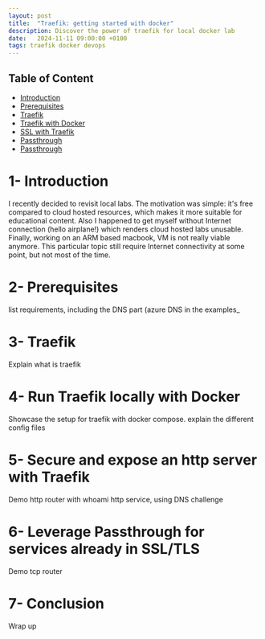 ```yaml
---
layout: post
title:  "Traefik: getting started with docker"
description: Discover the power of traefik for local docker lab
date:   2024-11-11 09:00:00 +0100
tags: traefik docker devops
---
```


## Table of Content
- [Introduction](#1--introduction)
- [Prerequisites](#2--Infrastructure-VS-Application---scope)
- [Traefik](#3--know-Your-Audience---skills)
- [Traefik with Docker](#4--Organization-and-Governance---ownership)
- [SSL with Traefik](#5--AKS-Automatic---Microsoft-may-have-proven-me-right)
- [Passthrough](#8--Conclusion)
- [Passthrough](#8--Conclusion)

# 1- Introduction
I recently decided to revisit local labs. The motivation was simple: it's free compared to cloud hosted resources, which makes it more suitable for educational content. Also I happened to get myself without Internet connection (hello airplane!) which renders cloud hosted labs unusable. Finally, working on an ARM based macbook, VM is not really viable anymore.
This particular topic still require Internet connectivity at some point, but not most of the time.

# 2- Prerequisites
list requirements, including the DNS part (azure DNS in the examples_

# 3- Traefik
Explain what is traefik

# 4- Run Traefik locally with Docker
Showcase the setup for traefik with docker compose. explain the different config files

# 5- Secure and expose an http server with Traefik
Demo http router with whoami http service, using DNS challenge

# 6- Leverage Passthrough for services already in SSL/TLS
Demo tcp router

# 7- Conclusion
Wrap up
